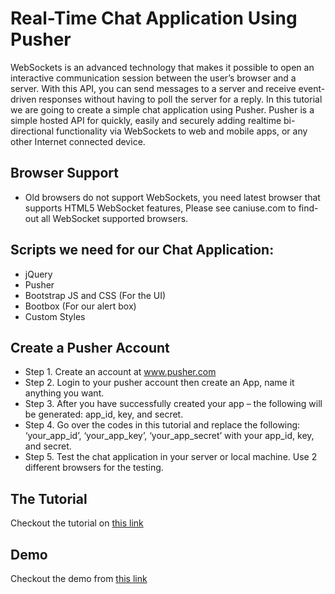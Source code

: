 # Real-Time Chat Application Using Pusher
WebSockets is an advanced technology that makes it possible to open an interactive communication session between the user’s browser and a server. With this API, you can send messages to a server and receive event-driven responses without having to poll the server for a reply. In this tutorial we are going to create a simple chat application using Pusher. Pusher is a simple hosted API for quickly, easily and securely adding realtime bi-directional functionality via WebSockets to web and mobile apps, or any other Internet connected device.

## Browser Support
+ Old browsers do not support WebSockets, you need latest browser that supports HTML5 WebSocket features, Please see caniuse.com to find-out all WebSocket supported browsers.

## Scripts we need for our Chat Application:
+ jQuery
+ Pusher
+ Bootstrap JS and CSS (For the UI)
+ Bootbox (For our alert box)
+ Custom Styles

## Create a Pusher Account
+ Step 1. Create an account at www.pusher.com
+ Step 2. Login to your pusher account then create an App, name it anything you want.
+ Step 3. After you have successfully created your app – the following will be generated: app_id, key, and secret.
+ Step 4. Go over the codes in this tutorial and replace the following: ‘your_app_id’, ‘your_app_key’, ‘your_app_secret’ with your app_id, key, and secret.
+ Step 5. Test the chat application in your server or local machine. Use 2 different browsers for the testing.

## The Tutorial
Checkout the tutorial on [this link](http://carlofontanos.com/building-a-real-time-chat-application-using-pusher/)

## Demo 
Checkout the demo from [this link](http://carlofontanos.com/demo/real-time-chat-application-using-pusher/)
